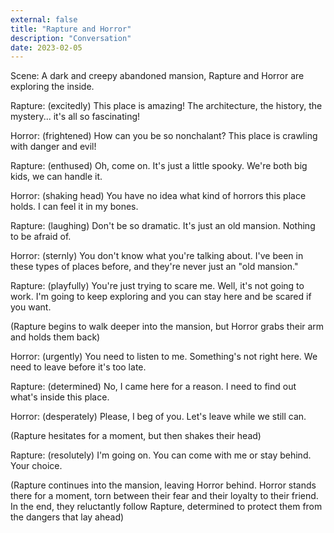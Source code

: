 ```yaml
---
external: false
title: "Rapture and Horror"
description: "Conversation"
date: 2023-02-05
---
```


Scene: A dark and creepy abandoned mansion, Rapture and Horror are exploring the inside.

Rapture: (excitedly) This place is amazing! The architecture, the history, the mystery... it's all so fascinating!

Horror: (frightened) How can you be so nonchalant? This place is crawling with danger and evil!

Rapture: (enthused) Oh, come on. It's just a little spooky. We're both big kids, we can handle it.

Horror: (shaking head) You have no idea what kind of horrors this place holds. I can feel it in my bones.

Rapture: (laughing) Don't be so dramatic. It's just an old mansion. Nothing to be afraid of.

Horror: (sternly) You don't know what you're talking about. I've been in these types of places before, and they're never just an "old mansion."

Rapture: (playfully) You're just trying to scare me. Well, it's not going to work. I'm going to keep exploring and you can stay here and be scared if you want.

(Rapture begins to walk deeper into the mansion, but Horror grabs their arm and holds them back)

Horror: (urgently) You need to listen to me. Something's not right here. We need to leave before it's too late.

Rapture: (determined) No, I came here for a reason. I need to find out what's inside this place.

Horror: (desperately) Please, I beg of you. Let's leave while we still can.

(Rapture hesitates for a moment, but then shakes their head)

Rapture: (resolutely) I'm going on. You can come with me or stay behind. Your choice.

(Rapture continues into the mansion, leaving Horror behind. Horror stands there for a moment, torn between their fear and their loyalty to their friend. In the end, they reluctantly follow Rapture, determined to protect them from the dangers that lay ahead)
